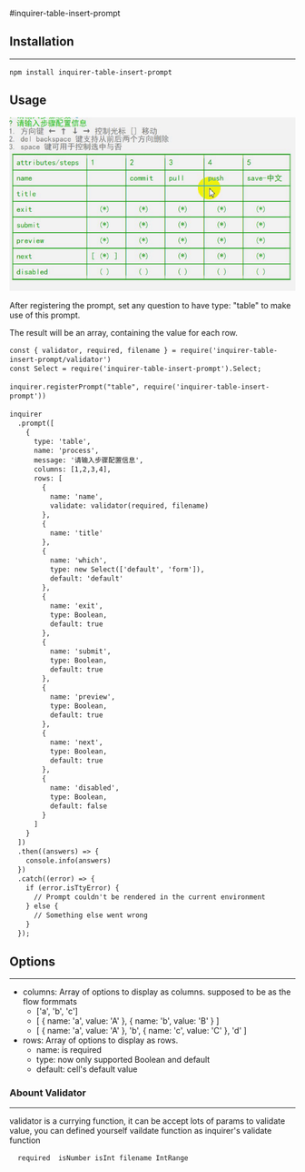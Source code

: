 #inquirer-table-insert-prompt


## Installation
---
```
npm install inquirer-table-insert-prompt
```

## Usage

![instruction](https://github.com/xuyanzhuqing/inquirer-table-insert-prompt/blob/master/instruction.gif)

After registering the prompt, set any question to have type: "table" to make use of this prompt.

The result will be an array, containing the value for each row.

```
const { validator, required, filename } = require('inquirer-table-insert-prompt/validator')
const Select = require('inquirer-table-insert-prompt').Select;

inquirer.registerPrompt("table", require('inquirer-table-insert-prompt'))

inquirer
  .prompt([
    {
      type: 'table',
      name: 'process',
      message: '请输入步骤配置信息',
      columns: [1,2,3,4],
      rows: [
        {
          name: 'name',
          validate: validator(required, filename)
        },
        {
          name: 'title'
        },
        {
          name: 'which',
          type: new Select(['default', 'form']),
          default: 'default'
        },
        {
          name: 'exit',
          type: Boolean,
          default: true
        },
        {
          name: 'submit',
          type: Boolean,
          default: true
        },
        {
          name: 'preview',
          type: Boolean,
          default: true
        },
        {
          name: 'next',
          type: Boolean,
          default: true
        },
        {
          name: 'disabled',
          type: Boolean,
          default: false
        }
      ]
    }
  ])
  .then((answers) => {
    console.info(answers)
  })
  .catch((error) => {
    if (error.isTtyError) {
      // Prompt couldn't be rendered in the current environment
    } else {
      // Something else went wrong
    }
  });

```

## Options
---

- columns: Array of options to display as columns. supposed to be as the flow formmats
  - ['a', 'b', 'c']
  - [ { name: 'a', value: 'A' }, { name: 'b', value: 'B' } ]
  - [ { name: 'a', value: 'A' }, 'b', { name: 'c', value: 'C' }, 'd' ]
- rows: Array of options to display as rows. 
  - name: is required
  - type: now only supported Boolean and default
  - default: cell's default value


### Abount Validator 
---
validator is a currying function, it can be accept lots of params to validate value, you can defined yourself vaildate function as inquirer's validate function

```
  required  isNumber isInt filename IntRange
```
